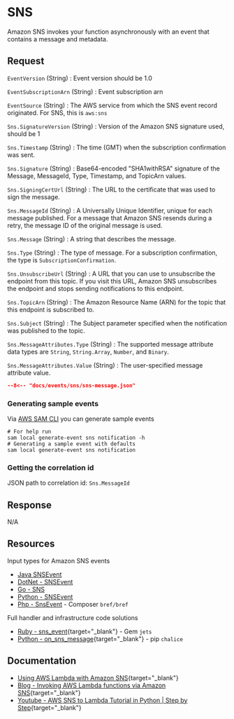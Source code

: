 # SNS

Amazon SNS invokes your function asynchronously with an event that contains a message and metadata.

## Request

`EventVersion` (String)
: Event version should be 1.0

`EventSubscriptionArn` (String)
: Event subscription arn

`EventSource` (String)
: The AWS service from which the SNS event record originated. For SNS, this is `aws:sns`

`Sns.SignatureVersion` (String)
: Version of the Amazon SNS signature used, should be 1

`Sns.Timestamp` (String)
: The time (GMT) when the subscription confirmation was sent.

`Sns.Signature` (String)
: Base64-encoded "SHA1withRSA" signature of the Message, MessageId, Type, Timestamp, and TopicArn values.

`Sns.SigningCertUrl` (String)
: The URL to the certificate that was used to sign the message.

`Sns.MessageId` (String)
: A Universally Unique Identifier, unique for each message published. For a message that Amazon SNS resends during a 
retry, the message ID of the original message is used.

`Sns.Message` (String)
: A string that describes the message.

`Sns.Type` (String)
: The type of message. For a subscription confirmation, the type is `SubscriptionConfirmation`.

`Sns.UnsubscribeUrl` (String)
: A URL that you can use to unsubscribe the endpoint from this topic. If you visit this URL, Amazon SNS unsubscribes 
the endpoint and stops sending notifications to this endpoint.

`Sns.TopicArn` (String)
: The Amazon Resource Name (ARN) for the topic that this endpoint is subscribed to.

`Sns.Subject` (String)
: The Subject parameter specified when the notification was published to the topic.

`Sns.MessageAttributes.Type` (String)
: The supported message attribute data types are `String`, `String.Array`, `Number`, and `Binary`.

`Sns.MessageAttributes.Value` (String)
: The user-specified message attribute value.

```json title="Example Amazon SNS message event"
--8<-- "docs/events/sns/sns-message.json"
```

### Generating sample events

Via [AWS SAM CLI](https://docs.aws.amazon.com/serverless-application-model/latest/developerguide/serverless-sam-cli-install.html) you can generate sample
events

```shell
# For help run
sam local generate-event sns notification -h
# Generating a sample event with defaults
sam local generate-event sns notification
```

### Getting the correlation id

JSON path to correlation id: `Sns.MessageId`

## Response

N/A

## Resources

Input types for Amazon SNS events

- [Java SNSEvent](https://github.com/aws/aws-lambda-java-libs/blob/master/aws-lambda-java-events/src/main/java/com/amazonaws/services/lambda/runtime/events/SNSEvent.java)
- [DotNet - SNSEvent](https://github.com/aws/aws-lambda-dotnet/blob/master/Libraries/src/Amazon.Lambda.SNSEvents/SNSEvent.cs)
- [Go - SNS](https://github.com/aws/aws-lambda-go/blob/main/events/sns.go)
- [Python - SNSEvent](https://awslabs.github.io/aws-lambda-powertools-python/latest/utilities/data_classes/#sqs)
- [Php - SnsEvent](https://bref.sh/docs/function/handlers.html#sns-events) - Composer `bref/bref`

Full handler and infrastructure code solutions

- [Ruby - sns_event](https://rubyonjets.com/docs/events/sns/){target="_blank"} - Gem `jets`
- [Python - on_sns_message](https://aws.github.io/chalice/topics/events.html#sns-events){target="_blank"} - pip `chalice`

## Documentation

- [Using AWS Lambda with Amazon SNS](https://docs.aws.amazon.com/lambda/latest/dg/with-sns.html){target="_blank"}
- [Blog - Invoking AWS Lambda functions via Amazon SNS](https://aws.amazon.com/blogs/mobile/invoking-aws-lambda-functions-via-amazon-sns/){target="_blank"}
- [Youtube - AWS SNS to Lambda Tutorial in Python | Step by Step](https://www.youtube.com/watch?v=PsJsP-7cydk){target="_blank"}
